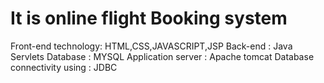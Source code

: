 # It is online flight Booking system
Front-end technology: HTML,CSS,JAVASCRIPT,JSP 
Back-end : Java Servlets
Database : MYSQL 
Application server : Apache tomcat 
Database connectivity using : JDBC
